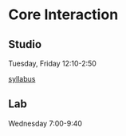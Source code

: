 # Core Interaction

## Studio

Tuesday, Friday 12:10-2:50

[syllabus](http://ci.eroonkang.com)

## Lab

Wednesday 7:00-9:40

